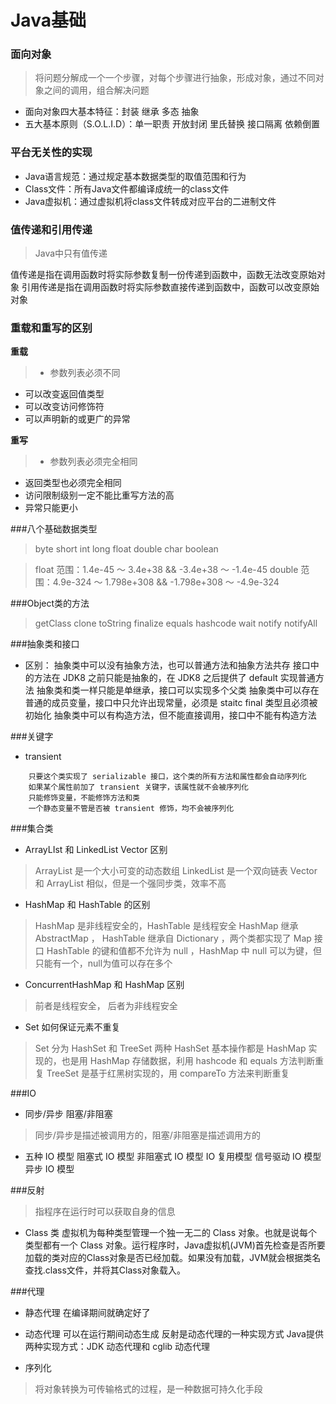 # Java基础
 ### 面向对象

 > 将问题分解成一个一个步骤，对每个步骤进行抽象，形成对象，通过不同对象之间的调用，组合解决问题

- 面向对象四大基本特征：封装 继承 多态 抽象
- 五大基本原则（S.O.L.I.D）：单一职责 开放封闭 里氏替换 接口隔离 依赖倒置

### 平台无关性的实现
- Java语言规范：通过规定基本数据类型的取值范围和行为
- Class文件：所有Java文件都编译成统一的class文件
- Java虚拟机：通过虚拟机将class文件转成对应平台的二进制文件

### 值传递和引用传递
> Java中只有值传递

值传递是指在调用函数时将实际参数复制一份传递到函数中，函数无法改变原始对象
引用传递是指在调用函数时将实际参数直接传递到函数中，函数可以改变原始对象

### 重载和重写的区别
**重载**
> - 参数列表必须不同
- 可以改变返回值类型
- 可以改变访问修饰符
- 可以声明新的或更广的异常

**重写**
> - 参数列表必须完全相同
- 返回类型也必须完全相同
- 访问限制级别一定不能比重写方法的高
- 异常只能更小

###八个基础数据类型
> byte short int long float double char boolean

> float 范围：1.4e-45 ～ 3.4e+38 && -3.4e+38 ～ -1.4e-45
double 范围：4.9e-324 ～ 1.798e+308  && -1.798e+308 ～ -4.9e-324

###Object类的方法
> getClass clone toString finalize equals hashcode wait notify notifyAll

###抽象类和接口
- 区别：
		抽象类中可以没有抽象方法，也可以普通方法和抽象方法共存
		接口中的方法在 JDK8 之前只能是抽象的，在 JDK8 之后提供了 default 实现普通方法
		抽象类和类一样只能是单继承，接口可以实现多个父类
		抽象类中可以存在普通的成员变量，接口中只允许出现常量，必须是 staitc final 类型且必须被初始化
		抽象类中可以有构造方法，但不能直接调用，接口中不能有构造方法

###关键字
- transient
> 
		只要这个类实现了 serializable 接口，这个类的所有方法和属性都会自动序列化
		如果某个属性前加了 transient 关键字，该属性就不会被序列化
		只能修饰变量，不能修饰方法和类
		一个静态变量不管是否被 transient 修饰，均不会被序列化

###集合类

- ArrayLIst 和 LinkedList Vector 区别
> ArrayList 是一个大小可变的动态数组
LinkedList 是一个双向链表
Vector 和 ArrayList 相似，但是一个强同步类，效率不高

- HashMap 和 HashTable 的区别
> HashMap 是非线程安全的，HashTable 是线程安全
HashMap 继承 AbstractMap ， HashTable 继承自 Dictionary ，两个类都实现了 Map 接口
HashTable 的键和值都不允许为 null ，HashMap 中 null 可以为键，但只能有一个，null为值可以存在多个

- ConcurrentHashMap 和 HashMap 区别
> 前者是线程安全， 后者为非线程安全

- Set 如何保证元素不重复
> Set 分为 HashSet 和 TreeSet 两种
HashSet 基本操作都是 HashMap 实现的，也是用 HashMap 存储数据，利用 hashcode 和 equals 方法判断重复
TreeSet 是基于红黑树实现的，用 compareTo 方法来判断重复

###IO
- 同步/异步 阻塞/非阻塞
> 同步/异步是描述被调用方的，阻塞/非阻塞是描述调用方的

- 五种 IO 模型
		阻塞式 IO 模型
		非阻塞式 IO 模型
		IO 复用模型
		信号驱动 IO 模型
		异步 IO 模型

###反射
> 指程序在运行时可以获取自身的信息

- Class 类
虚拟机为每种类型管理一个独一无二的 Class 对象。也就是说每个类型都有一个 Class 对象。运行程序时，Java虚拟机(JVM)首先检查是否所要加载的类对应的Class对象是否已经加载。如果没有加载，JVM就会根据类名查找.class文件，并将其Class对象载入。

###代理
- 静态代理
在编译期间就确定好了

- 动态代理
可以在运行期间动态生成
反射是动态代理的一种实现方式
Java提供两种实现方式：JDK 动态代理和 cglib 动态代理

- 序列化
> 将对象转换为可传输格式的过程，是一种数据可持久化手段
